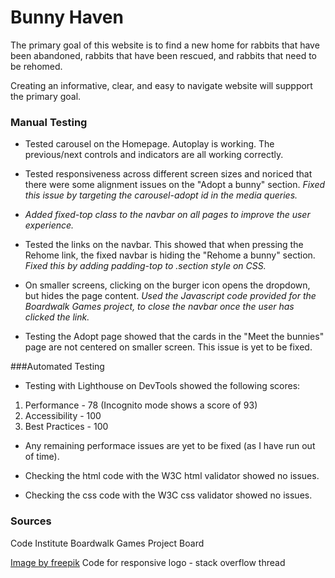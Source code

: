 
# Bunny Haven

The primary goal of this website is to find a new home for rabbits that have been abandoned, rabbits that have been rescued, and rabbits that need to be rehomed.

Creating an informative, clear, and easy to navigate website will suppport the primary goal.

### Manual Testing

- Tested carousel on the Homepage. Autoplay is working. The previous/next controls and indicators are all working correctly.

- Tested responsiveness across different screen sizes and noriced that there were some alignment issues on the "Adopt a bunny" section. 
*Fixed this issue by targeting the carousel-adopt id in the media queries.*

- *Added fixed-top class to the navbar on all pages to improve the user experience.*

- Tested the links on the navbar. This showed that when pressing the Rehome link, the fixed navbar is hiding the "Rehome a bunny" section. 
*Fixed this by adding padding-top to .section style on CSS.*

- On smaller screens, clicking on the burger icon opens the dropdown, but hides the page content.
*Used the Javascript code provided for the Boardwalk Games project, to close the navbar once the user has clicked the link.*

- Testing the Adopt page showed that the cards in the "Meet the bunnies" page are not centered on smaller screen. This issue is yet to be fixed.

###Automated Testing

- Testing with Lighthouse on DevTools showed the following scores:
1. Performance - 78 (Incognito mode shows a score of 93)
2. Accessibility - 100
3. Best Practices - 100    
      
- Any remaining performace issues are yet to be fixed (as I have run out of time). 

- Checking the html code with the W3C html validator showed no issues.

- Checking the css code with the W3C css validator showed no issues.



### Sources
Code Institute Boardwalk Games Project Board

<a href="https://www.freepik.com/free-vector/flat-design-bunny-outline-illustration_22375797.htm">Image by freepik</a>
Code for responsive logo - stack overflow thread


